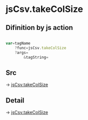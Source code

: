 # jsCsv.takeColSize

## Difinition by js action

```js.js

var=tagName
	?func=jsCsv.takeColSize
	?args=
		&tagString=
```

## Src

-> [jsCsv.takeColSize](https://github.com/puutaro/CommandClick/blob/master/app/src/main/java/com/puutaro/commandclick/fragment_lib/terminal_fragment/js_interface/JsCsv.kt#L32)

## Detail

-> [jsCsv.takeColSize](https://github.com/puutaro/CommandClick/blob/master/md/developer/js_interface/details/JsCsv/takeColSize.md)
